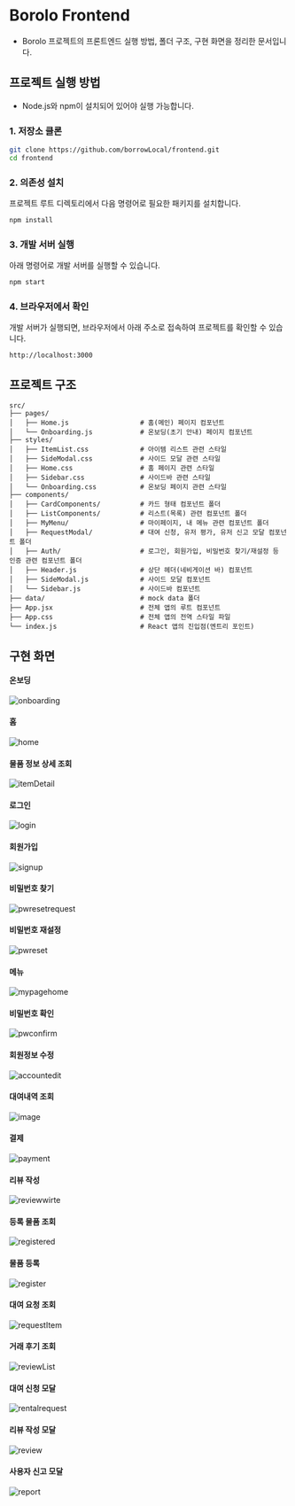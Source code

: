 # Borolo Frontend
- Borolo 프로젝트의 프론트엔드 실행 방법, 폴더 구조, 구현 화면을 정리한 문서입니다.
  
## 프로젝트 실행 방법
- Node.js와 npm이 설치되어 있어야 실행 가능합니다.

### 1. 저장소 클론

```bash
git clone https://github.com/borrowLocal/frontend.git
cd frontend
```

### 2. 의존성 설치
프로젝트 루트 디렉토리에서 다음 명령어로 필요한 패키지를 설치합니다.

```bash
npm install
```

### 3. 개발 서버 실행
아래 명령어로 개발 서버를 실행할 수 있습니다.

```bash
npm start
```

### 4. 브라우저에서 확인
개발 서버가 실행되면, 브라우저에서 아래 주소로 접속하여 프로젝트를 확인할 수 있습니다.

```
http://localhost:3000
```

## 프로젝트 구조 
```
src/
├── pages/                       
│   ├── Home.js                  # 홈(메인) 페이지 컴포넌트
│   └── Onboarding.js            # 온보딩(초기 안내) 페이지 컴포넌트
├── styles/                      
│   ├── ItemList.css             # 아이템 리스트 관련 스타일
│   ├── SideModal.css            # 사이드 모달 관련 스타일
│   ├── Home.css                 # 홈 페이지 관련 스타일
│   ├── Sidebar.css              # 사이드바 관련 스타일
│   └── Onboarding.css           # 온보딩 페이지 관련 스타일
├── components/
│   ├── CardComponents/          # 카드 형태 컴포넌트 폴더             
│   ├── ListComponents/          # 리스트(목록) 관련 컴포넌트 폴더
│   ├── MyMenu/                  # 마이페이지, 내 메뉴 관련 컴포넌트 폴더
│   ├── RequestModal/            # 대여 신청, 유저 평가, 유저 신고 모달 컴포넌트 폴더
│   ├── Auth/                    # 로그인, 회원가입, 비밀번호 찾기/재설정 등 인증 관련 컴포넌트 폴더
│   ├── Header.js                # 상단 헤더(네비게이션 바) 컴포넌트
│   ├── SideModal.js             # 사이드 모달 컴포넌트
│   └── Sidebar.js               # 사이드바 컴포넌트
├── data/                        # mock data 폴더
├── App.jsx                      # 전체 앱의 루트 컴포넌트
├── App.css                      # 전체 앱의 전역 스타일 파일
└── index.js                     # React 앱의 진입점(엔트리 포인트)
```

## 구현 화면
#### 온보딩
![onboarding](https://github.com/user-attachments/assets/9ff8999e-c213-40b7-9144-910ed1518f13)
#### 홈
![home](https://github.com/user-attachments/assets/7f1e4355-149c-4376-91f2-a3ad4c10860b)
#### 물품 정보 상세 조회
![itemDetail](https://github.com/user-attachments/assets/e354d6f5-dc1e-439a-9b39-85cea677ec1a)
#### 로그인
![login](https://github.com/user-attachments/assets/71d1537a-bb4c-4233-aedf-5a6dbbd32374)
#### 회원가입
![signup](https://github.com/user-attachments/assets/dbfba1fc-0905-4c6f-b830-ca5e819c83ac)
#### 비밀번호 찾기
![pwresetrequest](https://github.com/user-attachments/assets/6c7dfdb2-a3d5-4e40-b082-0466814cd648)
#### 비밀번호 재설정
![pwreset](https://github.com/user-attachments/assets/89ffa0e5-29c3-46b2-9ac4-c68f8dd368e5)
#### 메뉴
![mypagehome](https://github.com/user-attachments/assets/f6172433-6810-4b27-9649-8cda7b530093)
#### 비밀번호 확인
![pwconfirm](https://github.com/user-attachments/assets/ccf2cfc1-aea7-4622-94e9-35e2cfb37cdb)
#### 회원정보 수정
![accountedit](https://github.com/user-attachments/assets/ffe3598b-5dce-4c03-8d5c-4d1765e0810e)
#### 대여내역 조회
![image](https://github.com/user-attachments/assets/d9950951-d2c9-4851-94f3-2d1586444a73)
#### 결제
![payment](https://github.com/user-attachments/assets/e28d94a9-eb9a-4df2-92e4-f8c5727af016)
#### 리뷰 작성
![reviewwirte](https://github.com/user-attachments/assets/14030dda-0530-4076-8807-f12479cce926)
#### 등록 물품 조회
![registered](https://github.com/user-attachments/assets/fd8a5a4a-d206-47c1-87b0-7639590a9376)
#### 물품 등록
![register](https://github.com/user-attachments/assets/56df26c5-e723-4713-9aa2-d7d01ef8971f)
#### 대여 요청 조회
![requestItem](https://github.com/user-attachments/assets/0612e566-f861-49d3-bcef-2b693b9bc8ff)
#### 거래 후기 조회
![reviewList](https://github.com/user-attachments/assets/4c441b3c-5cef-4cc5-8757-6c6f6b2939e0)
#### 대여 신청 모달
![rentalrequest](https://github.com/user-attachments/assets/d96f0030-f00a-4e7b-9a20-81205f9c3d68)
#### 리뷰 작성 모달
![review](https://github.com/user-attachments/assets/fcf311f6-152e-43a5-bc79-5fd363b66208)
#### 사용자 신고 모달
![report](https://github.com/user-attachments/assets/0a511ed9-8739-4256-8b81-47198f4b5e0b)
